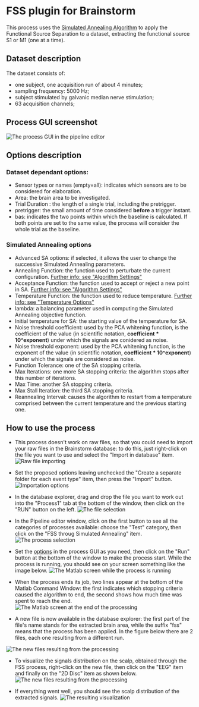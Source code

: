 # FSS plugin for Brainstorm

This process uses the [Simulated Annealing Algorithm](https://it.mathworks.com/help/gads/what-is-simulated-annealing.html) to apply the Functional Source Separation
to a dataset, extracting the functional source S1 or M1 (one at a time).

## Dataset description

The dataset consists of:
- one subject, one acquisition run of about 4 minutes;
- sampling frequency: 5000 Hz;
- subject stimulated by galvanic median nerve stimulation;
- 63 acquisition channels;

## Process GUI screenshot

![The process GUI in the pipeline editor](/Images/020_processGUI.png)

## Options description
### Dataset dependant options:
- Sensor types or names (empty=all): indicates which sensors are to be considered for elaboration.
- Area: the brain area to be investigated.
- Trial Duration : the length of a single trial, including the pretrigger.
- pretrigger: the small amount of time considered **before** a trigger instant.
- bas: indicates the two points within which the baseline is calculated. If both points are set to the same value, the process will consider the whole trial as the baseline.

### Simulated Annealing options
- Advanced SA options: if selected, it allows the user to change the successive Simulated Annealing parameters.
- Annealing Function: the function used to perturbate the current configuration. [Further info: see "Algorithm Settings"](https://it.mathworks.com/help/gads/simulated-annealing-options.html#bq26j8s-4)
- Acceptance Function: the function used to accept or reject a new point in SA. [Further info: see "Algorithm Settings"](https://it.mathworks.com/help/gads/simulated-annealing-options.html#bq26j8s-4)
- Temperature Function: the function used to reduce temperature. [Further info: see "Temperature Options"](https://it.mathworks.com/help/gads/simulated-annealing-options.html#bq26j8s-4)
- lambda: a balancing parameter used in computing the Simulated Annealing objective function.
- Initial temperature for SA: the starting value of the temperature for SA.
- Noise threshold coefficient: used by the PCA whitening function, is the coefficient of the value (in scientific notation, **coefficient * 10^exponent**) under which the signals are conidered as noise.
- Noise threshold exponent: used by the PCA whitening function, is the exponent of the value (in scientific notation, **coefficient * 10^exponent**) under which the signals are considered as noise.
- Function Tolerance: one of the SA stopping criteria.
- Max Iterations: one more SA stopping criteria: the algorithm stops after this number of iterations.
- Max Time: another SA stopping criteria.
- Max Stall Iteration: the third SA stopping criteria.
- Reannealing Interval: causes the algorithm to restart from a temperature comprised between the current temperature and the previous starting one.

## How to use the process

- This process doesn't work on raw files, so that you could need to import your raw files in the Brainstorm database: to do this, just right-click on the file you want to use and select the "Import in database" item.
![Raw file importing](/Images/001_import_raw.png)

- Set the proposed options leaving unchecked the "Create a separate folder for each event type" item, then press the "Import" button.
![Importation options](/Images/002_import_panel.png)

- In the database explorer, drag and drop the file you want to work out into the "Process1" tab at the bottom of the window, then click on the "RUN" button on the left.
![The file selection](/Images/003_drag_drop_run.png)

- In the Pipeline editor window, click on the first button to see all the categories of processes available: choose the "Test" category, then click on the "FSS throug Simulated Annealing" item.
![The process selection](/Images/010_pipeline_editor.png)

- Set the [options](#options-description) in the process GUI as you need, then click on the "Run" button at the bottom of the window to make the process start. While the process is running, you should see on your screen something like the image below.
![The Matlab screen while the process is running](/Images/030_plugin_in_progress.png)

- When the process ends its job, two lines appear at the bottom of the Matlab Command Window: the first indicates which stopping criteria caused the algorithm to end, the second shows how much time was spent to reach the end.
![The Matlab screen at the end of the processing](/Images/040_process_end.PNG)

- A new file is now available in the database explorer: the first part of the file's name stands for the extracted brain area, while the suffix "fss" means that the process has been applied. In the figure below there are 2 files, each one resulting from a different run.

![The new files resulting from the processing](/Images/050_new_files.png)

- To visualize the signals distribution on the scalp, obtained through the FSS process, right-click on the new file, then click on the "EEG" item and finally on the "2D Disc" item as shown below.
![The new files resulting from the processing](/Images/060_visual_cmd.png)

- If everything went well, you should see the scalp distribution of the extracted signals.
![The resulting visualization](/Images/070_final_view.png)
